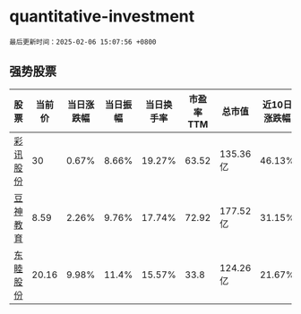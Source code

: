 # quantitative-investment

`最后更新时间：2025-02-06 15:07:56 +0800`

## 强势股票

|股票|当前价|当日涨跌幅|当日振幅|当日换手率|市盈率TTM|总市值|近10日涨跌幅|
|----|----|----|----|----|----|----|----|
|[彩讯股份](https://xueqiu.com/S/SZ300634)|30|0.67%|8.66%|19.27%|63.52|135.36亿|46.13%|
|[豆神教育](https://xueqiu.com/S/SZ300010)|8.59|2.26%|9.76%|17.74%|72.92|177.52亿|31.15%|
|[东睦股份](https://xueqiu.com/S/SH600114)|20.16|9.98%|11.4%|15.57%|33.8|124.26亿|21.67%|
